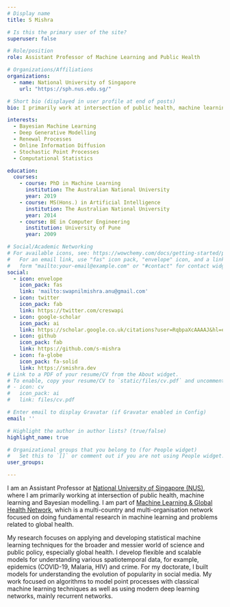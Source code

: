 ```yaml
---
# Display name
title: S Mishra

# Is this the primary user of the site?
superuser: false

# Role/position
role: Assistant Professor of Machine Learning and Public Health

# Organizations/Affiliations
organizations:
  - name: National University of Singapore
    url: "https://sph.nus.edu.sg/"

# Short bio (displayed in user profile at end of posts)
bio: I primarily work at intersection of public health, machine learning and Bayesian modelling.

interests:
  - Bayesian Machine Learning
  - Deep Generative Modelling
  - Renewal Processes
  - Online Information Diffusion
  - Stochastic Point Processes
  - Computational Statistics

education:
  courses:
    - course: PhD in Machine Learning
      institution: The Australian National University
      year: 2019
    - course: MS(Hons.) in Artificial Intelligence
      institution: The Australian National University
      year: 2014
    - course: BE in Computer Engineering
      institution: University of Pune
      year: 2009

# Social/Academic Networking
# For available icons, see: https://wowchemy.com/docs/getting-started/page-builder/#icons
#   For an email link, use "fas" icon pack, "envelope" icon, and a link in the
#   form "mailto:your-email@example.com" or "#contact" for contact widget.
social:
  - icon: envelope
    icon_pack: fas
    link: 'mailto:swapnilmishra.anu@gmail.com'
  - icon: twitter
    icon_pack: fab
    link: https://twitter.com/creswapi
  - icon: google-scholar
    icon_pack: ai
    link: https://scholar.google.co.uk/citations?user=RqbpaXcAAAAJ&hl=en
  - icon: github
    icon_pack: fab
    link: https://github.com/s-mishra
  - icon: fa-globe
    icon_pack: fa-solid
    link: https://smishra.dev
# Link to a PDF of your resume/CV from the About widget.
# To enable, copy your resume/CV to `static/files/cv.pdf` and uncomment the lines below.
# - icon: cv
#   icon_pack: ai
#   link: files/cv.pdf

# Enter email to display Gravatar (if Gravatar enabled in Config)
email: ''

# Highlight the author in author lists? (true/false)
highlight_name: true

# Organizational groups that you belong to (for People widget)
#   Set this to `[]` or comment out if you are not using People widget.
user_groups:

---
```


I am an Assistant Professor at [National University of Singapore (NUS)](https://sph.nus.edu.sg/), where I am primarily working at intersection of public health, machine learning and Bayesian modelling. I am part of [Machine Learning & Global Health Network](https://mlgh.net), which is a multi-country and multi-organisation network focused on doing fundamental research in machine learning and problems related to global health.

My research focuses on applying and developing statistical machine learning techniques for the broader and messier world of science and public policy, especially global health. I develop flexible and scalable models for understanding various spatiotemporal data, for example, epidemics (COVID-19, Malaria, HIV) and crime. For my doctorate, I  built models for understanding the evolution of popularity in social media. My work focused on algorithms to model point processes with classical machine learning techniques as well as using modern deep learning networks, mainly recurrent networks.

